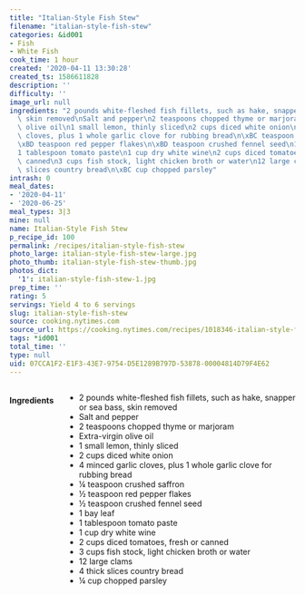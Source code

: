 ```yaml
---
title: "Italian-Style Fish Stew"
filename: "italian-style-fish-stew"
categories: &id001
- Fish
- White Fish
cook_time: 1 hour
created: '2020-04-11 13:30:28'
created_ts: 1586611828
description: ''
difficulty: ''
image_url: null
ingredients: "2 pounds white-fleshed fish fillets, such as hake, snapper or sea bass,\
  \ skin removed\nSalt and pepper\n2 teaspoons chopped thyme or marjoram\nExtra-virgin\
  \ olive oil\n1 small lemon, thinly sliced\n2 cups diced white onion\n4 minced garlic\
  \ cloves, plus 1 whole garlic clove for rubbing bread\n\xBC teaspoon crushed saffron\n\
  \xBD teaspoon red pepper flakes\n\xBD teaspoon crushed fennel seed\n1 bay leaf\n\
  1 tablespoon tomato paste\n1 cup dry white wine\n2 cups diced tomatoes, fresh or\
  \ canned\n3 cups fish stock, light chicken broth or water\n12 large clams\n4 thick\
  \ slices country bread\n\xBC cup chopped parsley"
intrash: 0
meal_dates:
- '2020-04-11'
- '2020-06-25'
meal_types: 3|3
mine: null
name: Italian-Style Fish Stew
p_recipe_id: 100
permalink: /recipes/italian-style-fish-stew
photo_large: italian-style-fish-stew-large.jpg
photo_thumb: italian-style-fish-stew-thumb.jpg
photos_dict:
  '1': italian-style-fish-stew-1.jpg
prep_time: ''
rating: 5
servings: Yield 4 to 6 servings
slug: italian-style-fish-stew
source: cooking.nytimes.com
source_url: https://cooking.nytimes.com/recipes/1018346-italian-style-fish-stew?action=click&module=Global%20Search%20Recipe%20Card&pgType=search&rank=3
tags: *id001
total_time: ''
type: null
uid: 07CCA1F2-E1F3-43E7-9754-D5E1289B797D-53878-00004814D79F4E62
---
```

<div class="large-8 medium-7 columns" id="writeup">	</div><!-- #writeup -->
</div><!-- #row-one -->
<div class="row" id="row-two">	<div class="medium-4 small-5 columns" id="ingredients"><h4>Ingredients</h4><div class="box box-ingredients content"><ul>
<li>2 pounds white-fleshed fish fillets, such as hake, snapper or sea bass, skin removed</li>
<li>Salt and pepper</li>
<li>2 teaspoons chopped thyme or marjoram</li>
<li>Extra-virgin olive oil</li>
<li>1 small lemon, thinly sliced</li>
<li>2 cups diced white onion</li>
<li>4 minced garlic cloves, plus 1 whole garlic clove for rubbing bread</li>
<li>¼ teaspoon crushed saffron</li>
<li>½ teaspoon red pepper flakes</li>
<li>½ teaspoon crushed fennel seed</li>
<li>1 bay leaf</li>
<li>1 tablespoon tomato paste</li>
<li>1 cup dry white wine</li>
<li>2 cups diced tomatoes, fresh or canned</li>
<li>3 cups fish stock, light chicken broth or water</li>
<li>12 large clams</li>
<li>4 thick slices country bread</li>
<li>¼ cup chopped parsley</li>
</ul>
</div>	</div>	<div class="medium-6 small-7 columns" id="directions">	</div>